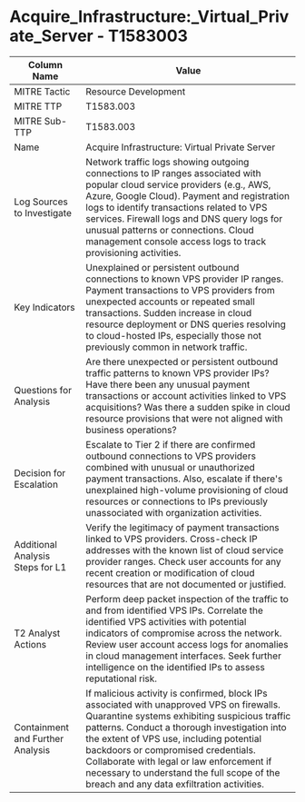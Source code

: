 # Acquire_Infrastructure:_Virtual_Private_Server - T1583003

| Column Name | Value |
|-------------|-------|
| MITRE Tactic | Resource Development |
| MITRE TTP | T1583.003 |
| MITRE Sub-TTP | T1583.003 |
| Name | Acquire Infrastructure: Virtual Private Server |
| Log Sources to Investigate | Network traffic logs showing outgoing connections to IP ranges associated with popular cloud service providers (e.g., AWS, Azure, Google Cloud). Payment and registration logs to identify transactions related to VPS services. Firewall logs and DNS query logs for unusual patterns or connections. Cloud management console access logs to track provisioning activities. |
| Key Indicators | Unexplained or persistent outbound connections to known VPS provider IP ranges. Payment transactions to VPS providers from unexpected accounts or repeated small transactions. Sudden increase in cloud resource deployment or DNS queries resolving to cloud-hosted IPs, especially those not previously common in network traffic. |
| Questions for Analysis | Are there unexpected or persistent outbound traffic patterns to known VPS provider IPs? Have there been any unusual payment transactions or account activities linked to VPS acquisitions? Was there a sudden spike in cloud resource provisions that were not aligned with business operations? |
| Decision for Escalation | Escalate to Tier 2 if there are confirmed outbound connections to VPS providers combined with unusual or unauthorized payment transactions. Also, escalate if there's unexplained high-volume provisioning of cloud resources or connections to IPs previously unassociated with organization activities. |
| Additional Analysis Steps for L1 | Verify the legitimacy of payment transactions linked to VPS providers. Cross-check IP addresses with the known list of cloud service provider ranges. Check user accounts for any recent creation or modification of cloud resources that are not documented or justified. |
| T2 Analyst Actions | Perform deep packet inspection of the traffic to and from identified VPS IPs. Correlate the identified VPS activities with potential indicators of compromise across the network. Review user account access logs for anomalies in cloud management interfaces. Seek further intelligence on the identified IPs to assess reputational risk. |
| Containment and Further Analysis | If malicious activity is confirmed, block IPs associated with unapproved VPS on firewalls. Quarantine systems exhibiting suspicious traffic patterns. Conduct a thorough investigation into the extent of VPS use, including potential backdoors or compromised credentials. Collaborate with legal or law enforcement if necessary to understand the full scope of the breach and any data exfiltration activities. |
